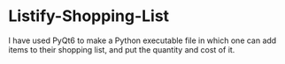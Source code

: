 # Listify-Shopping-List
I have used PyQt6 to make a Python executable file in which one can add items to their shopping list, and put the quantity and cost of it.
